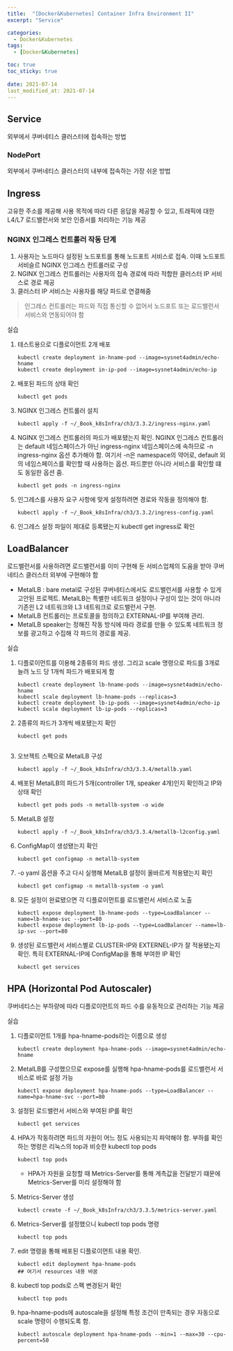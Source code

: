 ```yaml
---
title:  "[Docker&Kubernetes] Container Infra Environment II"
excerpt: "Service"

categories:
  - Docker&Kubernetes
tags:
  - [Docker&Kubernetes]

toc: true
toc_sticky: true
 
date: 2021-07-14
last_modified_at: 2021-07-14
---
```

## Service

외부에서 쿠버네티스 클러스터에 접속하는 방법

### NodePort

외부에서 쿠버네티스 클러스터의 내부에 접속하는 가장 쉬운 방법

## Ingress

고유한 주소를 제공해 사용 목적에 따라 다른 응답을 제공할 수 있고, 트래픽에 대한 L4/L7 로드밸런서와 보안 인증서를 처리하는 기능 제공

### NGINX 인그레스 컨트롤러 작동 단계

1. 사용자는 노드마다 설정된 노드포트를 통해 노드포트 서비스로 접속. 이때 노드포트 서비슬르 NGINX 인그레스 컨트롤러로 구성
2. NGINX 인그레스 컨트롤러는 사용자의 접속 경로에 따라 적합한 클러스터 IP 서비스로 경로 제공
3. 클러스터 IP 서비스는 사용자를 해당 파드로 연결해줌
>인그레스 컨트롤러는 파드와 직접 통신할 수 없어서 노드포트 또는 로드밸런서 서비스와 연동되어야 함

실습

1. 테스트용으로 디플로이먼트 2개 배포

    ```docker
    kubectl create deployment in-hname-pod --image=sysnet4admin/echo-hname
    kubectl create deployment in-ip-pod --image=sysnet4admin/echo-ip
    ```

2. 배포된 파드의 상태 확인

    ```docker
    kubectl get pods
    ```

3. NGINX 인그레스 컨트롤러 설치

    ```docker
    kubectl apply -f ~/_Book_k8sInfra/ch3/3.3.2/ingress-nginx.yaml
    ```

4. NGINX 인그레스 컨트롤러의 파드가 배포됐는지 확인. NGINX 인그레스 컨트롤러는 default 네임스페이스가 아닌 ingress-nginx 네임스페이스에 속하므로 -n ingress-nginx 옵션 추가해야 함. 여기서 -n은 namespace의 약어로, default 외의 네임스페이스를 확인할 때 사용하는 옵션. 파드뿐만 아니라 서비스를 확인할 떄도 동일한 옵션 줌.

    ```docker
    kubectl get pods -n ingress-nginx
    ```

5. 인그레스를 사용자 요구 사항에 맞게 설정하려면 경로와 작동을 정의해야 함.

    ```docker
    kubectl apply -f ~/_Book_k8sInfra/ch3/3.3.2/ingress-config.yaml
    ```

6. 인그레스 설정 파일이 제대로 등록됐는지 kubectl get ingress로 확인

## LoadBalancer

로드밸런서를 사용하려면 로드밸런서를 이미 구현해 둔 서비스업체의 도움을 받아 쿠버네티스 클러스터 외부에 구현해야 함

- MetalLB : bare metal로 구성된 쿠버네티스에서도 로드밸런서를 사용할 수 있게 고안된 프로젝트. MetalLB는 특별한 네트워크 설정이나 구성이 있는 것이 아니라 기존읜 L2 네트워크와 L3 네트워크로 로드밸런서 구현.
- MetalLB 컨트롤러는 프로토콜을 정의하고 EXTERNAL-IP를 부여해 관리.
- MetalLB speaker는 정해진 작동 방식에 따라 경로를 만들 수 있도록 네트워크 정보를 광고하고 수집해 각 파드의 경로를 제공.

실습

1. 디플로이먼트를 이용해 2종류의 파드 생성. 그리고 scale 명령으로 파드를 3개로 늘려 노드 당 1개씩 파드가 배포되게 함

    ```docker
    kubectl create deployment lb-hname-pods --image=sysnet4admin/echo-hname
    kubectl scale deployment lb-hname-pods --replicas=3
    kubectl create deployment lb-ip-pods --image=sysnet4admin/echo-ip
    kubectl scale deployment lb-ip-pods --replicas=3
    ```

2. 2종류의 파드가 3개씩 배포됐는지 확인

    ```docker
    kubectl get pods
     

3. 오브젝트 스펙으로 MetalLB 구성

    ```docker
    kubectl apply -f ~/_Book_k8sInfra/ch3/3.3.4/metallb.yaml
    ```

4. 배포된 MetalLB의 파드가 5개(controller 1개, speaker 4개)인지 확인하고 IP와 상태 확인

    ```docker
    kubectl get pods pods -n metallb-system -o wide
    ```

5. MetalLB 설정

    ```docker
    kubectl apply -f ~/_Book_k8sInfra/ch3/3.3.4/metallb-l2config.yaml
    ```

6. ConfigMap이 생성됐는지 확인

    ```docker
    kubectl get configmap -n metallb-system
    ```

7. -o yaml 옵션을 주고 다시 실행해 MetalLB 설정이 올바르게 적용됐는지 확인

    ```docker
    kubectl get configmap -n metallb-system -o yaml
    ```

8. 모든 설정이 완료됐으면 각 디플로이먼트를 로드밸런서 서비스로 노출

    ```docker
    kubectl expose deployment lb-hname-pods --type=LoadBalancer --name=lb-hname-svc --port=80
    kubectl expose deployment lb-ip-pods --type=LoadBalancer --name=lb-ip-svc --port=80
    ```

9. 생성된 로드밸런서 서비스별로 CLUSTER-IP와 EXTERNEL-IP가 잘 적용됐는지 확인. 특히 EXTERNAL-IP에 ConfigMap을 통해 부여한 IP 확인

    ```docker
    kubectl get services
    ```

## HPA (Horizontal Pod Autoscaler)

쿠버네티스는 부하량에 따라 디플로이먼트의 파드 수를 유동적으로 관리하는 기능 제공

실습

1. 디플로이먼트 1개를 hpa-hname-pods라는 이름으로 생성

    ```docker
    kubectl create deployment hpa-hname-pods --image=sysnet4admin/echo-hname
    ```

2. MetalLB를 구성했으므로 expose를 실행해 hpa-hname-pods를 로드밸런서 서비스로 바로 설정 가능

    ```docker
    kubectl expose deployment hpa-hname-pods --type=LoadBalancer --name=hpa-hname-svc --port=80
    ```

3. 설정된 로드밸런서 서비스와 부여된 IP를 확인

    ```docker
    kubectl get services
    ```

4. HPA가 작동하려면 파드의 자원이 어느 정도 사용되는지 파악해야 함. 부하를 확인하는 명령은 리눅스의 top과 비슷한 kubectl top pods

    ```docker
    kubectl top pods
    ```

    - HPA가 자원을 요청할 때 Metrics-Server를 통해 계측값을 전달받기 떄문에 Metrics-Server를 미리 설정해야 함
5. Metrics-Server 생성

    ```docker
    kubectl create -f ~/_Book_k8sInfra/ch3/3.3.5/metrics-server.yaml
    ```

6. Metrics-Server를 설정했으니 kubectl top pods 명령

    ```docker
    kubectl top pods
    ```

7. edit 명령을 통해 배포된 디플로이먼트 내용 확인.

    ```docker
    kubectl edit deployment hpa-hname-pods
    ## 여기서 resources 내용 바꿈
    ```

8. kubectl top pods로 스펙 변경된거 확인

    ```docker
    kubectl top pods
    ```

9. hpa-hname-pods에 autoscale을 설정해 특정 조건이 만족되는 경우 자동으로 scale 명령이 수행되도록 함.

    ```docker
    kubectl autoscale deployment hpa-hname-pods --min=1 --max=30 --cpu-percent=50
    ```